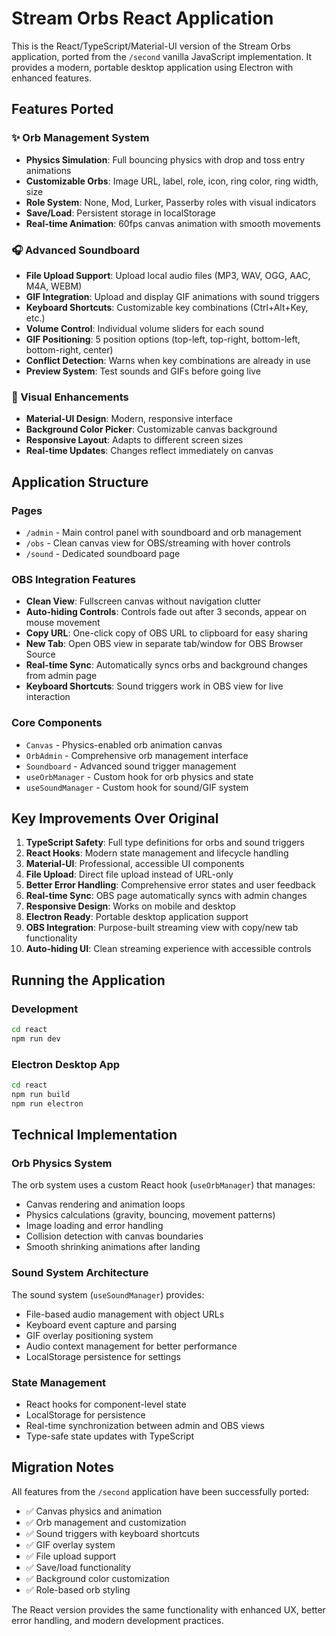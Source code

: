 # Stream Orbs React Application

This is the React/TypeScript/Material-UI version of the Stream Orbs application, ported from the `/second` vanilla JavaScript implementation. It provides a modern, portable desktop application using Electron with enhanced features.

## Features Ported

### ✨ Orb Management System
- **Physics Simulation**: Full bouncing physics with drop and toss entry animations
- **Customizable Orbs**: Image URL, label, role, icon, ring color, ring width, size
- **Role System**: None, Mod, Lurker, Passerby roles with visual indicators
- **Save/Load**: Persistent storage in localStorage
- **Real-time Animation**: 60fps canvas animation with smooth movements

### 🎧 Advanced Soundboard
- **File Upload Support**: Upload local audio files (MP3, WAV, OGG, AAC, M4A, WEBM)
- **GIF Integration**: Upload and display GIF animations with sound triggers
- **Keyboard Shortcuts**: Customizable key combinations (Ctrl+Alt+Key, etc.)
- **Volume Control**: Individual volume sliders for each sound
- **GIF Positioning**: 5 position options (top-left, top-right, bottom-left, bottom-right, center)
- **Conflict Detection**: Warns when key combinations are already in use
- **Preview System**: Test sounds and GIFs before going live

### 🎨 Visual Enhancements
- **Material-UI Design**: Modern, responsive interface
- **Background Color Picker**: Customizable canvas background
- **Responsive Layout**: Adapts to different screen sizes
- **Real-time Updates**: Changes reflect immediately on canvas

## Application Structure

### Pages
- `/admin` - Main control panel with soundboard and orb management
- `/obs` - Clean canvas view for OBS/streaming with hover controls
- `/sound` - Dedicated soundboard page

### OBS Integration Features
- **Clean View**: Fullscreen canvas without navigation clutter
- **Auto-hiding Controls**: Controls fade out after 3 seconds, appear on mouse movement
- **Copy URL**: One-click copy of OBS URL to clipboard for easy sharing
- **New Tab**: Open OBS view in separate tab/window for OBS Browser Source
- **Real-time Sync**: Automatically syncs orbs and background changes from admin page
- **Keyboard Shortcuts**: Sound triggers work in OBS view for live interaction

### Core Components
- `Canvas` - Physics-enabled orb animation canvas
- `OrbAdmin` - Comprehensive orb management interface
- `Soundboard` - Advanced sound trigger management
- `useOrbManager` - Custom hook for orb physics and state
- `useSoundManager` - Custom hook for sound/GIF system

## Key Improvements Over Original

1. **TypeScript Safety**: Full type definitions for orbs and sound triggers
2. **React Hooks**: Modern state management and lifecycle handling
3. **Material-UI**: Professional, accessible UI components
4. **File Upload**: Direct file upload instead of URL-only
5. **Better Error Handling**: Comprehensive error states and user feedback
6. **Real-time Sync**: OBS page automatically syncs with admin changes
7. **Responsive Design**: Works on mobile and desktop
8. **Electron Ready**: Portable desktop application support
9. **OBS Integration**: Purpose-built streaming view with copy/new tab functionality
10. **Auto-hiding UI**: Clean streaming experience with accessible controls

## Running the Application

### Development
```bash
cd react
npm run dev
```

### Electron Desktop App
```bash
cd react
npm run build
npm run electron
```

## Technical Implementation

### Orb Physics System
The orb system uses a custom React hook (`useOrbManager`) that manages:
- Canvas rendering and animation loops
- Physics calculations (gravity, bouncing, movement patterns)
- Image loading and error handling
- Collision detection with canvas boundaries
- Smooth shrinking animations after landing

### Sound System Architecture
The sound system (`useSoundManager`) provides:
- File-based audio management with object URLs
- Keyboard event capture and parsing
- GIF overlay positioning system
- Audio context management for better performance
- LocalStorage persistence for settings

### State Management
- React hooks for component-level state
- LocalStorage for persistence
- Real-time synchronization between admin and OBS views
- Type-safe state updates with TypeScript

## Migration Notes

All features from the `/second` application have been successfully ported:
- ✅ Canvas physics and animation
- ✅ Orb management and customization
- ✅ Sound triggers with keyboard shortcuts
- ✅ GIF overlay system
- ✅ File upload support
- ✅ Save/load functionality
- ✅ Background color customization
- ✅ Role-based orb styling

The React version provides the same functionality with enhanced UX, better error handling, and modern development practices.
